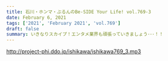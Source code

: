 ```yaml
---
title: 石川・ホンマ・ぶるんのBe-SIDE Your Life! vol.769-3
date: February 6, 2021
tags: ['2021', 'February 2021', 'vol.769']
draft: false
summary: いきなりスカイプ！エンタメ業界も頑張っていきましょう･･･！！
---
```


http://project-phi.ddo.jp/ishikawa/ishikawa769_3.mp3